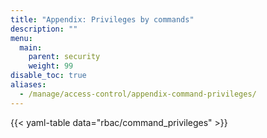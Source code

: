 ```yaml
---
title: "Appendix: Privileges by commands"
description: ""
menu:
  main:
    parent: security
    weight: 99
disable_toc: true
aliases:
  - /manage/access-control/appendix-command-privileges/
---
```


{{< yaml-table data="rbac/command_privileges" >}}
